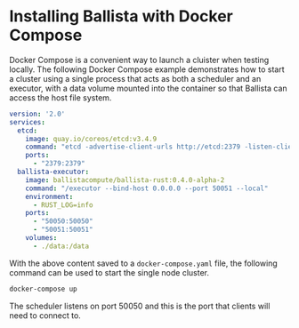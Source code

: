 # Installing Ballista with Docker Compose

Docker Compose is a convenient way to launch a cluister when testing locally. The following Docker Compose example 
demonstrates how to start a cluster using a single process that acts as both a scheduler and an executor, with a data 
volume mounted into the container so that Ballista can access the host file system.

```yaml
version: '2.0'
services:
  etcd:
    image: quay.io/coreos/etcd:v3.4.9
    command: "etcd -advertise-client-urls http://etcd:2379 -listen-client-urls http://0.0.0.0:2379"
    ports:
      - "2379:2379"
  ballista-executor:
    image: ballistacompute/ballista-rust:0.4.0-alpha-2
    command: "/executor --bind-host 0.0.0.0 --port 50051 --local"
    environment:
      - RUST_LOG=info
    ports:
      - "50050:50050"
      - "50051:50051"
    volumes:
      - ./data:/data


```

With the above content saved to a `docker-compose.yaml` file, the following command can be used to start the single 
node cluster.

```bash
docker-compose up
```

The scheduler listens on port 50050 and this is the port that clients will need to connect to.
